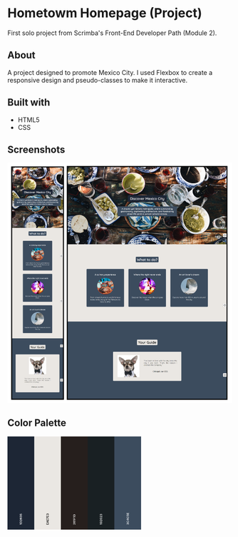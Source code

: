 # Hometowm Homepage (Project)

First solo project from Scrimba's Front-End Developer Path (Module 2). 

## About

A project designed to promote Mexico City. I used Flexbox to create a responsive design and pseudo-classes to make it interactive. 

## Built with

- HTML5
- CSS

## Screenshots

![screenshot](./images/screenshot.png)

## Color Palette

<img src="./images/color_palette.png" width="300">

